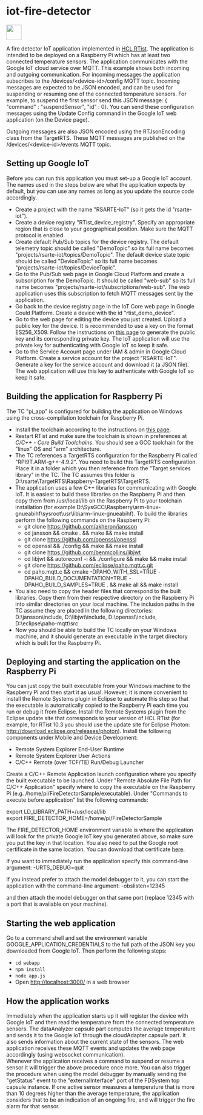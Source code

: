 # iot-fire-detector
<img src="https://github.com/hcl-pnp-rtist/iot-fire-detector/blob/master/webapp/public/img/flame.jpg" width="40" height="40">

A fire detector IoT application implemented in [HCL RTist](https://www.devops-community.com/realtime-software-tooling-rtist.html). The application is intended to be deployed on a Raspberry Pi which has at least two connected temperature sensors. The application communicates with the Google IoT cloud service over MQTT. This example shows both incoming and outgoing communication. 
For incoming messages the application subscribes to the /devices/\<device-id\>/config MQTT topic. Incoming messages are expected to be JSON encoded, and can be used for suspending or resuming one of the connected temperature sensors. For example, to suspend the first sensor send this JSON message:
{ "command" : "suspendSensor", "id" : 0}.
You can send these configuration messages using the Update Config command in the Google IoT web application (on the Device page).

Outgoing messages are also JSON encoded using the RTJsonEncoding class from the TargetRTS. These MQTT messages are published on the /devices/\<device-id\>/events MQTT topic. 

## Setting up Google IoT
Before you can run this application you must set-up a Google IoT account. The names used in the steps below are what the application expects by default, but you can use any names as long as you update the source code accordingly.
* Create a project with the name "RSARTE-IoT" (so it gets the id "rsarte-iot").
* Create a device registry "RTist_device_registry". Specify an appropriate region that is close to your geographical position. Make sure the MQTT protocol is enabled.
* Create default Pub/Sub topics for the device registry. The default telemetry topic should be called "DemoTopic" so its full name becomes "projects/rsarte-iot/topics/DemoTopic". The default device state topic should be called "DeviceTopic" so its full name becomes "projects/rsarte-iot/topics/DeviceTopic".
* Go to the Pub/Sub web page in Google Cloud Platform and create a subscription for the DemoTopic. It should be called "web-sub" so its full name becomes "projects/rsarte-iot/subscriptions/web-sub". The web application uses this subscription to fetch MQTT messages sent by the application.
* Go back to the device registry page in the IoT Core web page in Google Could Platform. Create a device with the id "rtist_demo_device".
* Go to the web page for editing the device you just created. Upload a public key for the device. It is recommended to use a key on the format ES256_X509. Follow the instructions on [this page](https://cloud.google.com/iot/docs/how-tos/credentials/keys) to generate the public key and its corresponding private key. The IoT application will use the private key for authenticating with Google IoT so keep it safe.
* Go to the Service Account page under IAM & admin in Google Cloud Platform. Create a service account for the project "RSARTE-IoT". Generate a key for the service account and download it (a JSON file). The web application will use this key to authenticate with Google IoT so keep it safe.

## Building the application for Raspberry Pi
The TC "pi_app" is configured for building the application on Windows using the cross-compilation toolchain for Raspberry Pi. 
* Install the toolchain according to the instructions on [this page](http://gnutoolchains.com/raspberry/).
* Restart RTist and make sure the toolchain is shown in preferences at *C/C++ - Core Build Toolchains*. You should see a GCC toolchain for the "linux" OS and "arm" architecture.
* The TC references a TargetRTS configuration for the Raspberry Pi called "RPI9T.ARM-g++-4.9.2". You need to build this TargetRTS configuration. Place it in a folder which you then reference from the "Target services library" in the TC. The TC assumes this folder is D:\\rsarte\\TargetRTS\\Raspberry-TargetRTS\\TargetRTS.
* The application uses a few C++ libraries for communicating with Google IoT. It is easiest to build these libraries on the Raspberry Pi and then copy them from /usr/local/lib on the Raspberry Pi to your toolchain installation (for example D:\\SysGCC\\Raspberry\\arm-linux-gnueabihf\\sysroot\\usr\\lib\\arm-linux-gnueabihf). To build the libraries perform the following commands on the Raspberry Pi:
  - git clone https://github.com/akheron/jansson
  - cd jansson && cmake . && make && make install
  - git clone https://github.com/openssl/openssl
  - cd openssl && ./config && make && make install
  - git clone https://github.com/benmcollins/libjwt
  - cd libjwt && autoreconf -i && ./configure && make && make install
  - git clone https://github.com/eclipse/paho.mqtt.c.git
  - cd paho.mqtt.c && cmake -DPAHO_WITH_SSL=TRUE -DPAHO_BUILD_DOCUMENTATION=TRUE -DPAHO_BUILD_SAMPLES=TRUE . && make all && make install
* You also need to copy the header files that correspond to the built libraries. Copy them from their respective directory on the Raspberry Pi into similar directories on your local machine. The inclusion paths in the TC assume they are placed in the following directories: D:\\jansson\include, D:\\libjwt\\include, D:\\openssl\\include, D:\\eclipse\\paho-mqtt\\src
* Now you should be able to build the TC locally on your Windows machine, and it should generate an executable in the target directory which is built for the Raspberry Pi.

## Deploying and starting the application on the Raspberry Pi
You can just copy the built executable from your Windows machine to the Raspberry Pi and then start it as usual. However, it is more convenient to install the Remote Systems plugin in Eclipse to automate this step so that the executable is automatically copied to the Raspberry Pi each time you run or debug it from Eclipse. Install the Remote Systems plugin from the Eclipse update site that corresponds to your version of HCL RTist (for example, for RTist 10.3 you should use the update site for Eclipse Photon: http://download.eclipse.org/releases/photon). Install the following components under Mobile and Device Development:
* Remote System Explorer End-User Runtime
* Remote System Explorer User Actions
* C/C++ Remote (over TCF/TE) Run/Debug Launcher

Create a C/C++ Remote Application launch configuration where you specify the built executable to be launched. Under "Remote Absolute File Path for C/C++ Application" specify where to copy the executable on the Raspberry Pi (e.g. /home/pi/FireDetectorSample/executable). Under "Commands to execute before application" list the following commands:

export LD_LIBRARY_PATH=/usr/local/lib  
export FIRE_DETECTOR_HOME=/home/pi/FireDetectorSample

The FIRE_DETECTOR_HOME environment variable is where the application will look for the private Google IoT key you generated above, so make sure you put the key in that location. You also need to put the Google root certificate in the same location. You can download that certificate [here](https://pki.goog/roots.pem).

If you want to immediately run the application specify this command-line argument:
-URTS_DEBUG=quit

If you instead prefer to attach the model debugger to it, you can start the application with the command-line argument:
-obslisten=12345

and then attach the model debugger on that same port (replace 12345 with a port that is available on your machine).

## Starting the web application
Go to a command shell and set the environment variable GOOGLE_APPLICATION_CREDENTIALS to the full path of the JSON key you downloaded from Google IoT. Then perform the following steps:
* `cd webapp`
* `npm install`
* `node app.js`
* Open [http://localhost:3000/](http://localhost:3000/) in a web browser

## How the application works
Immediately when the application starts up it will register the device with Google IoT and then read the temperature from the connected temperature sensors. The dataAnalyzer capsule part computes the average temperature and sends it to the Google IoT through the cloudAdapter capsule part. It also sends information about the current state of the sensors. The web application receives these MQTT events and updates the web page accordingly (using websocket communication).  
Whenever the application receives a command to suspend or resume a sensor it will trigger the above procedure once more. You can also trigger the procedure when using the model debugger by manually sending the "getStatus" event to the "externalInterface" port of the FDSystem top capsule instance. If one active sensor measures a temperature that is more than 10 degrees higher than the average temperature, the application considers that to be an indication of an ongoing fire, and will trigger the fire alarm for that sensor.
